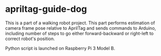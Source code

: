 # apriltag-guide-dog

This is a part of a walking robot project.
This part performs estimation of camera frame pose relative to AprilTag and sends commands to Arduino, including number of steps to go either forward-backward or right-left to correct robot's position. 

Python script is launched on Raspberry Pi 3 Model B.
